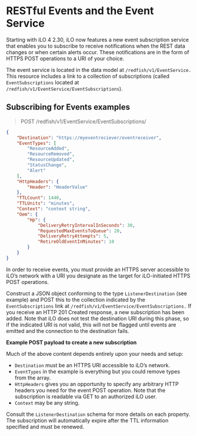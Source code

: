 # RESTful Events and the Event Service
Starting with iLO 4 2.30, iLO now features a new event subscription service that enables you to
subscribe to receive notifications when the REST data changes or when certain alerts occur.
These notifications are in the form of HTTPS POST operations to a URI of your choice.

The event service is located in the data model at `/redfish/v1/EventService.` This resource includes
a link to a collection of subscriptions (called `EventSubscriptions` located at
`/redfish/v1/EventService/EventSubscriptions`).

## Subscribing for Events examples
> POST /redfish/v1/EventService/EventSubscriptions/

```json
{
	"Destination": "https://myeventreciever/eventreceiver",
	"EventTypes": [
		"ResourceAdded",
		"ResourceRemoved",
		"ResourceUpdated",
		"StatusChange",
		"Alert"
	],
	"HttpHeaders": {
		"Header": "HeaderValue"
	},
	"TTLCount": 1440,
	"TTLUnits": "minutes",
	"Context": "context string",
	"Oem": {
		"Hp": {
			"DeliveryRetryIntervalInSeconds": 30,
			"RequestedMaxEventsToQueue": 20,
			"DeliveryRetryAttempts": 5,
			"RetireOldEventInMinutes": 10
		}
	}
}
```

In order to receive events, you must provide an HTTPS server accessible to iLO’s network with
a URI you designate as the target for iLO-initiated HTTPS POST operations.

Construct a JSON object conforming to the type `ListenerDestination` (see example) and
POST this to the collection indicated by the `EventSubscriptions` link at
`/redfish/v1/EventService/EventSubscriptions.` If you receive an HTTP 201 Created
response, a new subscription has been added. Note that iLO does not test the destination URI
during this phase, so if the indicated URI is not valid, this will not be flagged until events are
emitted and the connection to the destination fails.

**Example POST payload to create a new subscription**

Much of the above content depends entirely upon your needs and setup:

* `Destination` must be an HTTPS URI accessible to iLO’s network.
* `EventTypes` in the example is everything but you could remove types from the array.
* `HttpHeaders` gives you an opportunity to specify any arbitrary HTTP headers you need
for the event POST operation. Note that the subscription is readable via GET to an authorized
iLO user.
* `Context` may be any string.

Consult the `ListenerDestination` schema for more details on each property. The subscription
will automatically expire after the TTL information specified and must be renewed.



